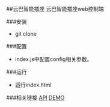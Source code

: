 ##云巴智能插座
云巴智能插座web控制端


###安装
- git clone

###配置
- index.js中配置config相关参数。

###运行
- 运行index.html

###相关链接
[API](https://github.com/alexbank/esp_iot_rtos_sdk/wiki/smart-plug)
[DEMO](http://f1.yunba.io/yunba-plug/)
